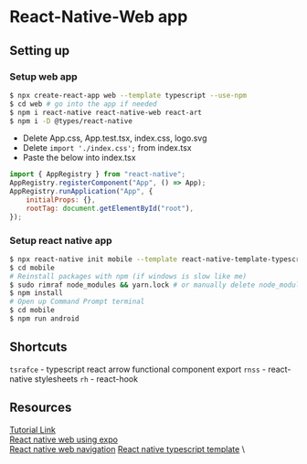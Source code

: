 # React-Native-Web app

## Setting up

### Setup web app
```bash
$ npx create-react-app web --template typescript --use-npm
$ cd web # go into the app if needed
$ npm i react-native react-native-web react-art
$ npm i -D @types/react-native
```

-   Delete App.css, App.test.tsx, index.css, logo.svg
-   Delete `import './index.css';` from index.tsx
-   Paste the below into index.tsx

```js
import { AppRegistry } from "react-native";
AppRegistry.registerComponent("App", () => App);
AppRegistry.runApplication("App", {
	initialProps: {},
	rootTag: document.getElementById("root"),
});
```

### Setup react native app
```bash
$ npx react-native init mobile --template react-native-template-typescript
$ cd mobile
# Reinstall packages with npm (if windows is slow like me)
$ sudo rimraf node_modules && yarn.lock # or manually delete node_modules if rimraf isn't installed globally
$ npm install
# Open up Command Prompt terminal
$ cd mobile
$ npm run android
```

## Shortcuts
`tsrafce` - typescript react arrow functional component export
`rnss` - react-native stylesheets
`rh` - react-hook

## Resources

[Tutorial Link](https://www.youtube.com/watch?v=J0b11tvEkFQ&list=PLN3n1USn4xll9wq0rw0ECrO0j2PFzuXtn) \
[React native web using expo](https://codersera.com/blog/running-react-native-web-using-expo-in-2020/) \
[React native web navigation](https://codersera.com/blog/how-to-do-navigation-in-react-native-web-in-2020/)
[React native typescript template](https://github.com/react-native-community/react-native-template-typescript) \